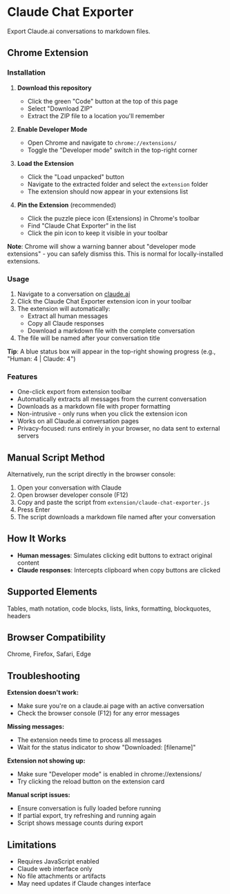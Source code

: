 # Claude Chat Exporter

Export Claude.ai conversations to markdown files.

## Chrome Extension

### Installation

1. **Download this repository**
   - Click the green "Code" button at the top of this page
   - Select "Download ZIP"
   - Extract the ZIP file to a location you'll remember

2. **Enable Developer Mode**
   - Open Chrome and navigate to `chrome://extensions/`
   - Toggle the "Developer mode" switch in the top-right corner

3. **Load the Extension**
   - Click the "Load unpacked" button
   - Navigate to the extracted folder and select the `extension` folder
   - The extension should now appear in your extensions list

4. **Pin the Extension** (recommended)
   - Click the puzzle piece icon (Extensions) in Chrome's toolbar
   - Find "Claude Chat Exporter" in the list
   - Click the pin icon to keep it visible in your toolbar

**Note**: Chrome will show a warning banner about "developer mode extensions" - you can safely dismiss this. This is normal for locally-installed extensions.

### Usage

1. Navigate to a conversation on [claude.ai](https://claude.ai)
2. Click the Claude Chat Exporter extension icon in your toolbar
3. The extension will automatically:
   - Extract all human messages
   - Copy all Claude responses
   - Download a markdown file with the complete conversation
4. The file will be named after your conversation title

**Tip**: A blue status box will appear in the top-right showing progress (e.g., "Human: 4 | Claude: 4")

### Features

- One-click export from extension toolbar
- Automatically extracts all messages from the current conversation
- Downloads as a markdown file with proper formatting
- Non-intrusive - only runs when you click the extension icon
- Works on all Claude.ai conversation pages
- Privacy-focused: runs entirely in your browser, no data sent to external servers

## Manual Script Method

Alternatively, run the script directly in the browser console:

1. Open your conversation with Claude
2. Open browser developer console (F12)
3. Copy and paste the script from `extension/claude-chat-exporter.js`
4. Press Enter
5. The script downloads a markdown file named after your conversation

## How It Works

- **Human messages**: Simulates clicking edit buttons to extract original content
- **Claude responses**: Intercepts clipboard when copy buttons are clicked

## Supported Elements

Tables, math notation, code blocks, lists, links, formatting, blockquotes, headers

## Browser Compatibility

Chrome, Firefox, Safari, Edge

## Troubleshooting

**Extension doesn't work:**
- Make sure you're on a claude.ai page with an active conversation
- Check the browser console (F12) for any error messages

**Missing messages:**
- The extension needs time to process all messages
- Wait for the status indicator to show "Downloaded: [filename]"

**Extension not showing up:**
- Make sure "Developer mode" is enabled in chrome://extensions/
- Try clicking the reload button on the extension card

**Manual script issues:**
- Ensure conversation is fully loaded before running
- If partial export, try refreshing and running again
- Script shows message counts during export

## Limitations

- Requires JavaScript enabled
- Claude web interface only
- No file attachments or artifacts
- May need updates if Claude changes interface